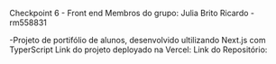 Checkpoint 6 - Front end
Membros do grupo:
Julia Brito Ricardo - rm558831



-Projeto de portifólio de alunos, desenvolvido ultilizando Next.js com TyperScript
Link do projeto deployado na Vercel: 
Link do Repositório: 